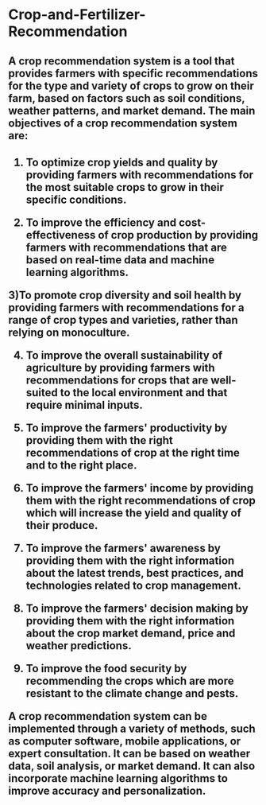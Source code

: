 # <h1>Crop-and-Fertilizer-Recommendation</h1>

<h2>A crop recommendation system is a tool that provides farmers with specific recommendations for the type and variety of crops to grow on their farm, based on factors such as soil conditions, weather patterns, and market demand. The main objectives of a crop recommendation system are:<h2>

1) To optimize crop yields and quality by providing farmers with recommendations for the most suitable crops to grow in their specific conditions.

2) To improve the efficiency and cost-effectiveness of crop production by providing farmers with recommendations that are based on real-time data and machine learning algorithms.

3)To promote crop diversity and soil health by providing farmers with recommendations for a range of crop types and varieties, rather than relying on monoculture.

4) To improve the overall sustainability of agriculture by providing farmers with recommendations for crops that are well-suited to the local environment and that require minimal inputs.

5) To improve the farmers' productivity by providing them with the right recommendations of crop at the right time and to the right place.

6) To improve the farmers' income by providing them with the right recommendations of crop which will increase the yield and quality of their produce.

7) To improve the farmers' awareness by providing them with the right information about the latest trends, best practices, and technologies related to crop management.

8) To improve the farmers' decision making by providing them with the right information about the crop market demand, price and weather predictions.

9) To improve the food security by recommending the crops which are more resistant to the climate change and pests.

A crop recommendation system can be implemented through a variety of methods, such as computer software, mobile applications, or expert consultation. It can be based on weather data, soil analysis, or market demand. It can also incorporate machine learning algorithms to improve accuracy and personalization.
